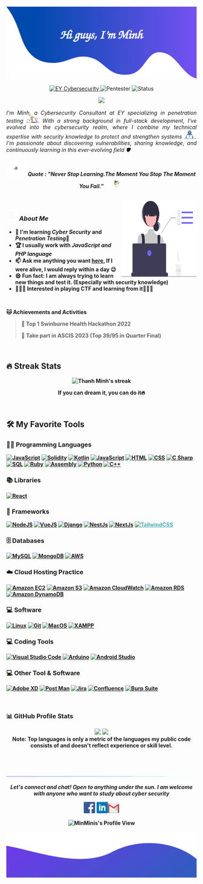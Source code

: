 ![alt text](./images/header.svg)

<div align="center">
  <a href="https://www.ey.com">
    <img src="https://img.shields.io/badge/EY-Cybersecurity%20Consultant-FFB200?style=for-the-badge&logo=ey&logoColor=white" alt="EY Cybersecurity"/>
  </a>
  <img src="https://img.shields.io/badge/Role-Penetration%20Tester-red?style=for-the-badge&logo=kali-linux&logoColor=white" alt="Pentester"/>
  <img src="https://img.shields.io/badge/Status-Active-success?style=for-the-badge" alt="Status"/>
</div>

<p align="center">
  <img src="https://readme-typing-svg.herokuapp.com?color=36BCF7&lines=Cybersecurity+Consultant+at+EY;Penetration+Tester;Full+Stack+Developer;Always+Learning+New+Things&center=true&width=380&height=45">
</p>

<p align="justify">
  <em>
  I'm Minh, a Cybersecurity Consultant at EY specializing in penetration testing <img src="./images/Designer.gif" width="30px">. With a strong background in full-stack development, I've evolved into the cybersecurity realm, where I combine my technical expertise with security knowledge to protect and strengthen systems <img src="./images/Developer.gif" width="30px">. I'm passionate about discovering vulnerabilities, sharing knowledge, and continuously learning in this ever-evolving field 🛡️
  </em>
  <br>
</p>
<p align="center">
	<img src="./images/dog_2.gif" width="50" /> <b><i>Quote : "Never Stop Learning.The Moment You Stop The Moment You Fail.”</i> <img src="./images/dog_1.gif" width="50" />
</p>

<br>

<img align="right" width=200px height=200px alt="side_sticker" src="./images/profile_dev.svg" />

### <img src="./images/stats.gif" width="30px"> **_About Me_**

- 🤖 I'm learning **_Cyber Security_** and **_Penetration Testing_**🔐
- 🏆 I usually work with **_JavaScript and PHP language_**
- 📫 Ask me anything you want [**here**](https://github.com/MinMinis/MinMinis/issues), If I were alive, I would reply within a day 😉
- 😄 Fun fact: I am always trying to learn new things and test it. (Especially with security knowledge)
- 🕵🏻‍♂️ Interested in playing CTF and learning from it👨🏻‍💻

<br>

**🐱 Achievements and Activities**

> 🫅 Top 1 Swinburne Health Hackathon 2022
>
> 🔐 Take part in ASCIS 2023 (Top 39/95 in Quarter Final)

<br>

## 🔥 Streak Stats

<p align="center">
    <img title="🔥 Burn like Minh" alt="Thanh Minh's streak" src="https://github-readme-streak-stats.herokuapp.com/?user=MinMinis&theme=monokai-metallian&hide_border=true"/>
  <p align="center"> If you can dream it, you can do it🔥 </p>
</p>

<br>

## 🛠️ My Favorite Tools

### 👨‍💻 Programming Languages

<p>
    <a href="https://github.com/search?q=user%3AMinMinis+language%3Ajavascript&type=repositories"><img alt="JavaScript" src="https://img.shields.io/badge/JavaScript-%23007396.svg?logo=javascript&logoColor=white"></a>
    <a href="https://github.com/search?q=user%3AMinMinis+language%3Asolidity&type=repositories"><img alt="Solidity" src="https://img.shields.io/badge/Solidity-%23FFFFFF.svg?logo=solidity&logoColor=black"></a>
    <a href="https://github.com/search?q=user%3AMinMinis+language%3Akotlin&type=repositories"><img alt="Kotlin" src="https://img.shields.io/badge/Kotlin-%23FFFFFF.svg?logo=kotlin"></a>
    <a href="https://github.com/search?q=user%3AMinMinis+language%3Aphp&type=repositories"><img alt="JavaScript" src="https://img.shields.io/badge/PHP%20-%2400599C.svg?logo=php&logoColor=white"></a>
     <a href="https://github.com/search?q=user%3AMinMinis+language%3Ahtml&type=repositories"><img alt="HTML" src="https://img.shields.io/badge/HTML%20-%23E34F26.svg?logo=html5&logoColor=white"></a>
    <a href="https://github.com/search?q=user%3AMinMinis+language%3Acss&type=repositories"><img alt="CSS" src="https://img.shields.io/badge/CSS%20-%231572B6.svg?logo=css3&logoColor=white"></a>
    <a href="https://github.com/search?q=user%3AMinMinis+language%3Acsharp&type=repositories"><img alt="C Sharp" src="https://img.shields.io/badge/C%20Sharp%20-%2314354C.svg?logo=csharp&logoColor=white"></a>
    <a href="https://github.com/search?q=user%3AMinMinis+language%3Asql&type=repositories"><img alt="SQL" src="https://img.shields.io/badge/SQL%20-%23025E8C.svg?logo=mysql&logoColor=white"></a>
    <a href="https://github.com/search?q=user%3AMinMinis+language%3Aruby&type=repositories"><img alt="Ruby" src="https://img.shields.io/badge/Ruby%20-%23FF0000.svg?logo=ruby&logoColor=white"></a>
    <a href="https://github.com/search?q=user%3AMinMinis+language%3Aassembly&type=repositories"><img alt="Assembly" src="https://img.shields.io/badge/Assembly%20-%23008000.svg?logo=assembly&logoColor=green"></a>
    <a href="https://github.com/search?q=user%3AMinMinis+language%3Apython&type=repositories"><img alt="Python" src="https://img.shields.io/badge/Python%20-%23000000.svg?logo=python&logoColor=yellow"></a>
    <a href="https://github.com/search?q=user%3AMinMinis+language%3Ac++&type=repositories"><img alt="C++" src="https://img.shields.io/badge/C++%20-white.svg?logo=C%2B%2B&logoColor=blue"></a>

### 📚 Libraries

<p>
    <a href="#"><img alt="React" src="https://img.shields.io/badge/React%20-%2321232a.svg?logo=react&logoColor=%2361DAFB"></a>

</p>

### 🧰 Frameworks

<p>
    <a href="#"><img alt="NodeJS" src="https://img.shields.io/badge/Node.js%20-%2343853D.svg?logo=node.js&logoColor=white"></a>
    <a href="#"><img alt="VueJS" src="https://img.shields.io/badge/Vue.js%20-%23FFFFFF.svg?logo=vue.js&logoColor=green"></a>
    <a href="#"><img alt="Django" src="https://img.shields.io/badge/Django%20-%23FFFFFF.svg?logo=django&logoColor=green"></a>
    <a href="#"><img alt="NestJs" src="https://img.shields.io/badge/NestJs-%23FFFFFF.svg?logo=nestjs&logoColor=red"></a>
    <a href="#"><img alt="NextJs" src="https://img.shields.io/badge/NextJs-%23000000.svg?logo=nextdotjs&logoColor=white"></a>
    <a href="#" style="color: #4AADB5;"><img alt="TailwindCSS" src="https://img.shields.io/badge/Tailwind%20CSS-%234AADB5.svg?logo=tailwindcss&logoColor=black"></a>
</p>

### 🗄️ Databases

<p>
    <a href="#"><img alt="MySQL" src="https://img.shields.io/badge/MySQL-%24430098.svg?logo=mysql&logoColor=white"></a>
    <a href="#"><img alt="MongoDB" src="https://img.shields.io/badge/MongoDB-%2300f.svg?logo=mongodb&logoColor=white"></a>
    <a href="#"><img alt="AWS" src="https://img.shields.io/badge/AWS%20-%23430098.svg?logo=amazonaws&logoColor=white"></a>
</p>

### ☁️ Cloud Hosting Practice

<p>
    <a href="#"><img alt="Amazon EC2" src="https://img.shields.io/badge/Amazon%20EC2%20-%23430098.svg?logo=amazonec2&logoColor=white"></a>
    <a href="#"><img alt="Amazon S3" src="https://img.shields.io/badge/Amazon%20S3%20-%23316192.svg?logo=amazons3&logoColor=white"></a>
    <a href="#"><img alt="Amazon CloudWatch" src ="https://img.shields.io/badge/Amazon%20CloudWatch%20-%2300f.svg?logo=amazoncloudwatch&logoColor=white"></a>
    <a href="#"><img alt="Amazon RDS" src="https://img.shields.io/badge/Amazon%20RDS%20-%2343853D.svg?logo=amazonrds&logoColor=white"></a>
    <a href="#"><img alt="Amazon DynamoDB" src="https://img.shields.io/badge/Amazon%20DynamoDB%20-%23F05033.svg?logo=amazondynamodb&logoColor=white"></a>
</p>

### 💻 Software

<p>
    <a href="#"><img alt="Linux" src="https://img.shields.io/badge/Linux-3333ff?logo=linux&logoColor=white"></a>
    <a href="#"><img alt="Git" src="https://img.shields.io/badge/Git%20-%23F05033.svg?logo=git&logoColor=white"></a>
    <a href="#"><img alt="MacOS" src="https://img.shields.io/badge/MacOS%20-%23000000.svg?logo=MacOS&logoColor=white"></a>
    <a href="#"><img alt="XAMPP" src="https://img.shields.io/badge/XAMPP%20-%23ffffff.svg?logo=xampp&logoColor=orange"></a>

</p>

### 💻 Coding Tools

<p>
    <a href="#"><img alt="Visual Studio Code" src="https://img.shields.io/badge/Visual%20Studio%20Code-0078d7.svg?logo=visual-studio-code&logoColor=white"></a>
    <a href="#"><img alt="Arduino" src="https://img.shields.io/badge/Arduino%20IDE-%23009296.svg?logo=Arduino&logoColor=white"></a>
    <a href="#"><img alt="Android Studio" src="https://img.shields.io/badge/Android%20Studio-%234CDF8E.svg?logo=android-studio&logoColor=white"></a>
</p>

### 💻 Other Tool & Software

<p>
    <a href="#"><img alt="Adobe XD" src="https://img.shields.io/badge/Adobe%20XD%20-%23440235.svg?logo=adobexd&logoColor=pink"></a>
    <a href="#"><img alt="Post Man" src="https://img.shields.io/badge/Postman-%23FFA500.svg?logo=postman&logoColor=white"></a>
    <a href="#"><img alt="Jira" src="https://img.shields.io/badge/Jira-%23ffffff.svg?logo=Jira&logoColor=blue"></a>
    <a href="#"><img alt="Confluence" src="https://img.shields.io/badge/Confluence-%23ffffff.svg?logo=Confluence&logoColor=blue"></a>
    <a href="#"><img alt="Burp Suite" src="https://img.shields.io/badge/Burp%20Suite%20-orange?logo=burp-suite&logoColor=white"></a>
</p>

<br>

### 📊 GitHub Profile Stats

<p align="center">
  <img height="190em" src="https://github-readme-stats-eight-theta.vercel.app/api?username=MinMinis&show_icons=true&count_private=true&theme=react&hide_border=true&bg_color=1F222E&title_color=F85D7F&icon_color=F8D866"/>
  <img height="190em" src="https://github-readme-stats-eight-theta.vercel.app/api/top-langs/?username=MinMinis&layout=compact&langs_count=8&theme=react&hide_border=true&bg_color=1F222E&title_color=F85D7F&icon_color=F8D866"/>
  <br />
  <b>Note:</b> Top languages is only a metric of the languages my public code consists of and doesn't reflect experience or skill level.
</p>

<br><br>

![divider](./images/divider.gif)

<p align="center">
  <i>Let's connect and chat! Open to anything under the sun.</i>
  <i>I am welcome with anyone who want to study about cyber security</i>
  <p align="center">
    	<code><a href="https://www.facebook.com/Thanhminnn"><img width="30px" src="./images/facebook.png" title="Facebook"/></a></code>
	<code><a href="https://www.linkedin.com/in/thanh-minh-tr%E1%BA%A7n-80428026b/"><img width="30px" src="./images/linkedin.png" title="Linkedin"/></a></code><code><a href="mailto:tranthanhminh17072003@gmail.com"><img width="30px" src="./images/gmail.png" title="Gmail"/></a></code>

  </p>

  <p align="center">
      <img src="https://komarev.com/ghpvc/?username=MinMinis&label=Profile+Views" alt="MinMinis's Profile View" />
  </p>
</p>

![alt text](./images/footer.svg)
